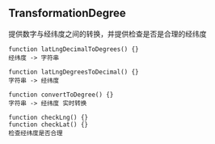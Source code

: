 ## TransformationDegree
 提供数字与经纬度之间的转换，并提供检查是否是合理的经纬度

 ```
 function latLngDecimalToDegrees() {}
 经纬度 -> 字符串

 function latLngDegreesToDecimal() {}
 字符串 -> 经纬度

 function convertToDegree() {}
 字符串 -> 经纬度 实时转换

 function checkLng() {}
 function checkLat() {}
 检查经纬度是否合理
 ```
